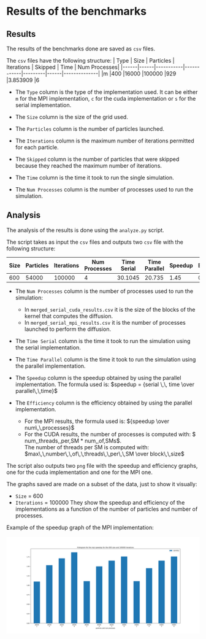 # Results of the benchmarks

## Results
The results of the benchmarks done are saved as `csv` files.

The `csv` files have the following structure: 
| Type | Size | Particles | Iterations | Skipped | Time | Num Processes|
|------|------|-----------|------------|---------|------|--------------|
|m |400 |16000 |100000 |929 |3.853909 |6

- The `Type` column is the type of the implementation used. It can be either `m` for the MPI implementation, `c` for the cuda implementation or `s` for the serial implementation.

- The `Size` column is the size of the grid used.

- The `Particles` column is the number of particles launched.

- The `Iterations` column is the maximum number of iterations permitted for each particle.

- The `Skipped` column is the number of particles that were skipped because they reached the maximum number of iterations.

- The `Time` column is the time it took to run the single simulation.

- The `Num Processes` column is the number of processes used to run the simulation.


## Analysis
The analysis of the results is done using the `analyze.py` script.

The script takes as input the `csv` files and outputs two `csv` file with the following structure:

| Size | Particles | Iterations | Num Processes|Time Serial | Time Parallel |  Speedup | Efficiency |
|------|-----------|------------|--------------|------------|---------------|----------|------------|
600|54000|100000|4|30.1045|20.735|1.45|0.3625

- The `Num Processes` column is the number of processes used to run the simulation: 
	- In `merged_serial_cuda_results.csv` it is the size of the blocks of the kernel that computes the diffusion.
	- In `merged_serial_mpi_results.csv` it is the number of processes launched to perform the diffusion.

- The `Time Serial` column is the time it took to run the simulation using the serial implementation.

- The `Time Parallel` column is the time it took to run the simulation using the parallel implementation.

- The `Speedup` column is the speedup obtained by using the parallel implementation. The formula used is: $speedup = {serial \,\, time \over parallel\,\,time}$

- The `Efficiency` column is the efficiency obtained by using the parallel implementation.
	- For the MPI results, the formula used is: ${speedup \over num\,\,processes}$
	- For the CUDA results, the number of processes is computed with: $ num\,\,threads\,\,per\,SM * num\,\,of\,SMs$. <br>The number of threads per SM is computed with: $max\,\,number\,\,of\,\,threads\,\,per\,\,SM \over block\,\,size$

The script also outputs two `png` file with the speedup and efficiency graphs, one for the cuda implementation and one for the MPI one.

The graphs saved are made on a subset of the data, just to show it visually:
- `Size` = 600
- `Iterations` = 100000
They show the speedup and efficiency of the implementations as a function of the number of particles and number of processes.

Example of the speedup graph of the MPI implementation:
<br>
<br>
![Speedup MPI](/performance/results/analyzed/graphs/mpi/speedup_mpi_600_100000.png)
